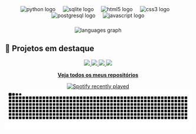 <div align="center">
  <img src="https://cdn.jsdelivr.net/gh/devicons/devicon/icons/python/python-original.svg" height="40" alt="python logo"  />
  <img width="12" />
  <img src="https://cdn.jsdelivr.net/gh/devicons/devicon/icons/sqlite/sqlite-original.svg" height="40" alt="sqlite logo"  />
  <img width="12" />
  <img src="https://cdn.jsdelivr.net/gh/devicons/devicon/icons/html5/html5-original.svg" height="40" alt="html5 logo"  />
  <img width="12" />
  <img src="https://cdn.jsdelivr.net/gh/devicons/devicon/icons/css3/css3-original.svg" height="40" alt="css3 logo"  />
  <img width="12" />
  <img src="https://cdn.jsdelivr.net/gh/devicons/devicon/icons/postgresql/postgresql-original.svg" height="40" alt="postgresql logo"  />
  <img width="12" />
  <img src="https://cdn.jsdelivr.net/gh/devicons/devicon/icons/javascript/javascript-original.svg" height="40" alt="javascript logo"  />
</div>

###

<div align="center">
  <img src="https://github-readme-stats.vercel.app/api/top-langs?username=henriquematere&locale=en&hide_title=false&layout=compact&card_width=320&langs_count=5&theme=dracula&hide_border=false&order=2" height="150" alt="languages graph"  />
</div>

###

## 🌟 Projetos em destaque

<p align="center">
  <a href="https://github.com/henriquematere/ZeroFilaMed">
    <img src="https://github-readme-stats.vercel.app/api/pin/?username=henriquematere&repo=ZeroFilaMed&theme=github_dark" />
  </a>
  <a href="https://github.com/henriquematere/Projeto_Arbitragem">
    <img src="https://github-readme-stats.vercel.app/api/pin/?username=henriquematere&repo=Projeto_Arbitragem&theme=github_dark" />
  </a>
  <a href="https://github.com/henriquematere/CarPoint">
    <img src="https://github-readme-stats.vercel.app/api/pin/?username=henriquematere&repo=CarPoint&theme=github_dark" />
  </a>
  <a href="https://github.com/henriquematere/TelevisaoIF">
    <img src="https://github-readme-stats.vercel.app/api/pin/?username=henriquematere&repo=TelevisaoIF&theme=github_dark" />
  </a>
</p>

<p align="center">
  <a href="https://github.com/henriquematere?tab=repositories"><b>Veja todos os meus repositórios</b></a>
</p>

<div align="center">
  <a href="https://open.spotify.com/user/223npm537xilloympkw73smli">
    <img src="https://spotify-recently-played-readme.vercel.app/api?user=223npm537xilloympkw73smli&count=1&unique=false" alt="Spotify recently played"  />
  </a>
</div>

<img src="https://raw.githubusercontent.com/henriquematere/henriquematere/output/snake.svg" alt="Snake animation" />

###
